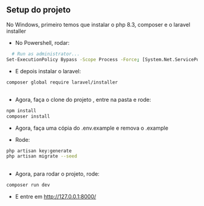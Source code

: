 ## Setup do projeto

No Windows, primeiro temos que instalar o php 8.3, composer e o laravel installer

-   No Powershell, rodar:

```bash
  # Run as administrator...
Set-ExecutionPolicy Bypass -Scope Process -Force; [System.Net.ServicePointManager]::SecurityProtocol = [System.Net.ServicePointManager]::SecurityProtocol -bor 3072; iex ((New-Object System.Net.WebClient).DownloadString('https://php.new/install/windows/8.3'))
```

-   E depois instalar o laravel:

```bash
composer global require laravel/installer
```

##

-   Agora, faça o clone do projeto , entre na pasta e rode:

```bash
npm install
composer install
```

-   Agora, faça uma cópia do .env.example e remova o .example

-   Rode:

```bash
php artisan key:generate
php artisan migrate --seed
```

##

-   Agora, para rodar o projeto, rode:

```bash
composer run dev
```

-   E entre em http://127.0.0.1:8000/
